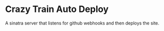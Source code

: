 Crazy Train Auto Deploy
================

A sinatra server that listens for github webhooks and then deploys the site.

